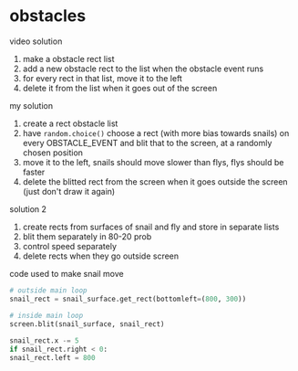 # obstacles

video solution 
1. make a obstacle rect list 
2. add a new obstacle rect to the list when the obstacle event runs 
3. for every rect in that list, move it to the left
4. delete it from the list when it goes out of the screen 

my solution 
1. create a rect obstacle list 
2. have `random.choice()` choose a rect (with more bias towards snails) on every OBSTACLE_EVENT and blit that to the screen, at a randomly chosen position 
3. move it to the left, snails should move slower than flys, flys should be faster 
4. delete the blitted rect from the screen when it goes outside the screen (just don't draw it again)

solution 2 
1. create rects from surfaces of snail and fly and store in separate lists 
2. blit them separately in 80-20 prob 
3. control speed separately 
4. delete rects when they go outside screen 

code used to make snail move 

```python
# outside main loop 
snail_rect = snail_surface.get_rect(bottomleft=(800, 300))

# inside main loop 
screen.blit(snail_surface, snail_rect)  
  
snail_rect.x -= 5  
if snail_rect.right < 0:  
snail_rect.left = 800
```
